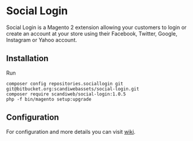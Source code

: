 # Social Login

Social Login is a Magento 2 extension allowing your customers to login or create an account at your store using their Facebook, Twitter, Google, Instagram or Yahoo account.

## Installation

Run
```
composer config repositories.sociallogin git git@bitbucket.org:scandiwebassets/social-login.git
composer require scandiweb/social-login:1.0.5
php -f bin/magento setup:upgrade
```

## Configuration

For configuration and more details you can visit [wiki](https://scandiweb.atlassian.net/wiki/display/MAG2/Scandi+Social+Login).
